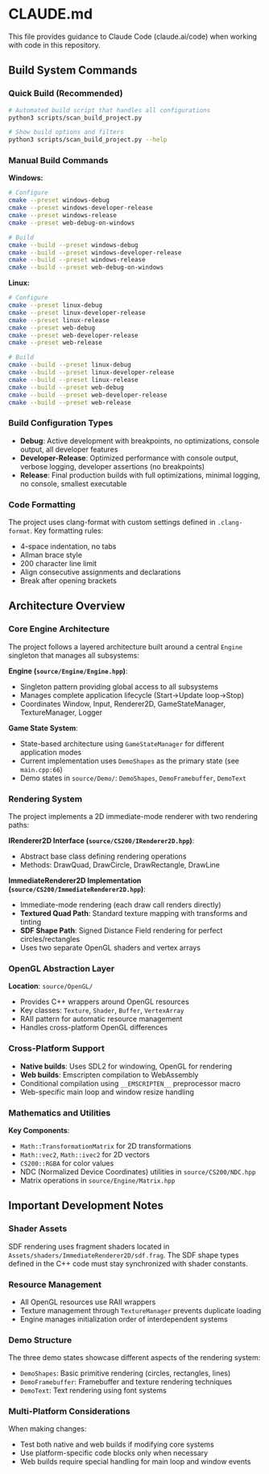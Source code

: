 # CLAUDE.md

This file provides guidance to Claude Code (claude.ai/code) when working with code in this repository.

## Build System Commands

### Quick Build (Recommended)
```bash
# Automated build script that handles all configurations
python3 scripts/scan_build_project.py

# Show build options and filters
python3 scripts/scan_build_project.py --help
```

### Manual Build Commands
**Windows:**
```bash
# Configure
cmake --preset windows-debug
cmake --preset windows-developer-release
cmake --preset windows-release
cmake --preset web-debug-on-windows

# Build
cmake --build --preset windows-debug
cmake --build --preset windows-developer-release
cmake --build --preset windows-release
cmake --build --preset web-debug-on-windows
```

**Linux:**
```bash
# Configure
cmake --preset linux-debug
cmake --preset linux-developer-release
cmake --preset linux-release
cmake --preset web-debug
cmake --preset web-developer-release
cmake --preset web-release

# Build
cmake --build --preset linux-debug
cmake --build --preset linux-developer-release
cmake --build --preset linux-release
cmake --build --preset web-debug
cmake --build --preset web-developer-release
cmake --build --preset web-release
```

### Build Configuration Types
- **Debug**: Active development with breakpoints, no optimizations, console output, all developer features
- **Developer-Release**: Optimized performance with console output, verbose logging, developer assertions (no breakpoints)
- **Release**: Final production builds with full optimizations, minimal logging, no console, smallest executable

### Code Formatting
The project uses clang-format with custom settings defined in `.clang-format`. Key formatting rules:
- 4-space indentation, no tabs
- Allman brace style
- 200 character line limit
- Align consecutive assignments and declarations
- Break after opening brackets

## Architecture Overview

### Core Engine Architecture
The project follows a layered architecture built around a central `Engine` singleton that manages all subsystems:

**Engine (`source/Engine/Engine.hpp`)**:
- Singleton pattern providing global access to all subsystems
- Manages complete application lifecycle (Start→Update loop→Stop)
- Coordinates Window, Input, Renderer2D, GameStateManager, TextureManager, Logger

**Game State System**:
- State-based architecture using `GameStateManager` for different application modes
- Current implementation uses `DemoShapes` as the primary state (see `main.cpp:66`)
- Demo states in `source/Demo/`: `DemoShapes`, `DemoFramebuffer`, `DemoText`

### Rendering System
The project implements a 2D immediate-mode renderer with two rendering paths:

**IRenderer2D Interface (`source/CS200/IRenderer2D.hpp`)**:
- Abstract base class defining rendering operations
- Methods: DrawQuad, DrawCircle, DrawRectangle, DrawLine

**ImmediateRenderer2D Implementation (`source/CS200/ImmediateRenderer2D.hpp`)**:
- Immediate-mode rendering (each draw call renders directly)
- **Textured Quad Path**: Standard texture mapping with transforms and tinting
- **SDF Shape Path**: Signed Distance Field rendering for perfect circles/rectangles
- Uses two separate OpenGL shaders and vertex arrays

### OpenGL Abstraction Layer
**Location**: `source/OpenGL/`
- Provides C++ wrappers around OpenGL resources
- Key classes: `Texture`, `Shader`, `Buffer`, `VertexArray`
- RAII pattern for automatic resource management
- Handles cross-platform OpenGL differences

### Cross-Platform Support
- **Native builds**: Uses SDL2 for windowing, OpenGL for rendering
- **Web builds**: Emscripten compilation to WebAssembly
- Conditional compilation using `__EMSCRIPTEN__` preprocessor macro
- Web-specific main loop and window resize handling

### Mathematics and Utilities
**Key Components**:
- `Math::TransformationMatrix` for 2D transformations
- `Math::vec2`, `Math::ivec2` for 2D vectors
- `CS200::RGBA` for color values
- NDC (Normalized Device Coordinates) utilities in `source/CS200/NDC.hpp`
- Matrix operations in `source/Engine/Matrix.hpp`

## Important Development Notes

### Shader Assets
SDF rendering uses fragment shaders located in `Assets/shaders/ImmediateRenderer2D/sdf.frag`. The SDF shape types defined in the C++ code must stay synchronized with shader constants.

### Resource Management
- All OpenGL resources use RAII wrappers
- Texture management through `TextureManager` prevents duplicate loading
- Engine manages initialization order of interdependent systems

### Demo Structure
The three demo states showcase different aspects of the rendering system:
- `DemoShapes`: Basic primitive rendering (circles, rectangles, lines)
- `DemoFramebuffer`: Framebuffer and texture rendering techniques
- `DemoText`: Text rendering using font systems

### Multi-Platform Considerations
When making changes:
- Test both native and web builds if modifying core systems
- Use platform-specific code blocks only when necessary
- Web builds require special handling for main loop and window events